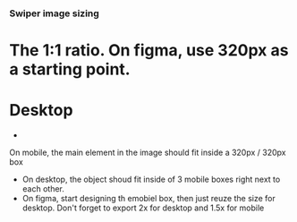 ### Swiper image sizing

# The 1:1 ratio. On figma, use 320px as a starting point.

# Desktop

-

On mobile, the main element in the image should fit inside a 320px / 320px box

- On desktop, the object shoud fit inside of 3 mobile boxes right next to each other.
- On figma, start designing th emobiel box, then just reuze the size for desktop. Don't forget to export 2x for desktop and 1.5x for mobile
